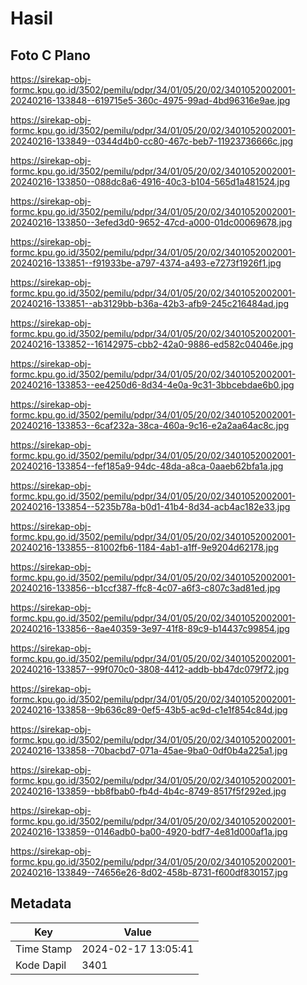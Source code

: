 # Hasil

## Foto C Plano

https://sirekap-obj-formc.kpu.go.id/3502/pemilu/pdpr/34/01/05/20/02/3401052002001-20240216-133848--619715e5-360c-4975-99ad-4bd96316e9ae.jpg

https://sirekap-obj-formc.kpu.go.id/3502/pemilu/pdpr/34/01/05/20/02/3401052002001-20240216-133849--0344d4b0-cc80-467c-beb7-11923736666c.jpg

https://sirekap-obj-formc.kpu.go.id/3502/pemilu/pdpr/34/01/05/20/02/3401052002001-20240216-133850--088dc8a6-4916-40c3-b104-565d1a481524.jpg

https://sirekap-obj-formc.kpu.go.id/3502/pemilu/pdpr/34/01/05/20/02/3401052002001-20240216-133850--3efed3d0-9652-47cd-a000-01dc00069678.jpg

https://sirekap-obj-formc.kpu.go.id/3502/pemilu/pdpr/34/01/05/20/02/3401052002001-20240216-133851--f91933be-a797-4374-a493-e7273f1926f1.jpg

https://sirekap-obj-formc.kpu.go.id/3502/pemilu/pdpr/34/01/05/20/02/3401052002001-20240216-133851--ab3129bb-b36a-42b3-afb9-245c216484ad.jpg

https://sirekap-obj-formc.kpu.go.id/3502/pemilu/pdpr/34/01/05/20/02/3401052002001-20240216-133852--16142975-cbb2-42a0-9886-ed582c04046e.jpg

https://sirekap-obj-formc.kpu.go.id/3502/pemilu/pdpr/34/01/05/20/02/3401052002001-20240216-133853--ee4250d6-8d34-4e0a-9c31-3bbcebdae6b0.jpg

https://sirekap-obj-formc.kpu.go.id/3502/pemilu/pdpr/34/01/05/20/02/3401052002001-20240216-133853--6caf232a-38ca-460a-9c16-e2a2aa64ac8c.jpg

https://sirekap-obj-formc.kpu.go.id/3502/pemilu/pdpr/34/01/05/20/02/3401052002001-20240216-133854--fef185a9-94dc-48da-a8ca-0aaeb62bfa1a.jpg

https://sirekap-obj-formc.kpu.go.id/3502/pemilu/pdpr/34/01/05/20/02/3401052002001-20240216-133854--5235b78a-b0d1-41b4-8d34-acb4ac182e33.jpg

https://sirekap-obj-formc.kpu.go.id/3502/pemilu/pdpr/34/01/05/20/02/3401052002001-20240216-133855--81002fb6-1184-4ab1-a1ff-9e9204d62178.jpg

https://sirekap-obj-formc.kpu.go.id/3502/pemilu/pdpr/34/01/05/20/02/3401052002001-20240216-133856--b1ccf387-ffc8-4c07-a6f3-c807c3ad81ed.jpg

https://sirekap-obj-formc.kpu.go.id/3502/pemilu/pdpr/34/01/05/20/02/3401052002001-20240216-133856--8ae40359-3e97-41f8-89c9-b14437c99854.jpg

https://sirekap-obj-formc.kpu.go.id/3502/pemilu/pdpr/34/01/05/20/02/3401052002001-20240216-133857--99f070c0-3808-4412-addb-bb47dc079f72.jpg

https://sirekap-obj-formc.kpu.go.id/3502/pemilu/pdpr/34/01/05/20/02/3401052002001-20240216-133858--9b636c89-0ef5-43b5-ac9d-c1e1f854c84d.jpg

https://sirekap-obj-formc.kpu.go.id/3502/pemilu/pdpr/34/01/05/20/02/3401052002001-20240216-133858--70bacbd7-071a-45ae-9ba0-0df0b4a225a1.jpg

https://sirekap-obj-formc.kpu.go.id/3502/pemilu/pdpr/34/01/05/20/02/3401052002001-20240216-133859--bb8fbab0-fb4d-4b4c-8749-8517f5f292ed.jpg

https://sirekap-obj-formc.kpu.go.id/3502/pemilu/pdpr/34/01/05/20/02/3401052002001-20240216-133859--0146adb0-ba00-4920-bdf7-4e81d000af1a.jpg

https://sirekap-obj-formc.kpu.go.id/3502/pemilu/pdpr/34/01/05/20/02/3401052002001-20240216-133849--74656e26-8d02-458b-8731-f600df830157.jpg


## Metadata

| Key        | Value               |
| ---------- | ------------------- |
| Time Stamp | 2024-02-17 13:05:41 |
| Kode Dapil | 3401                |



